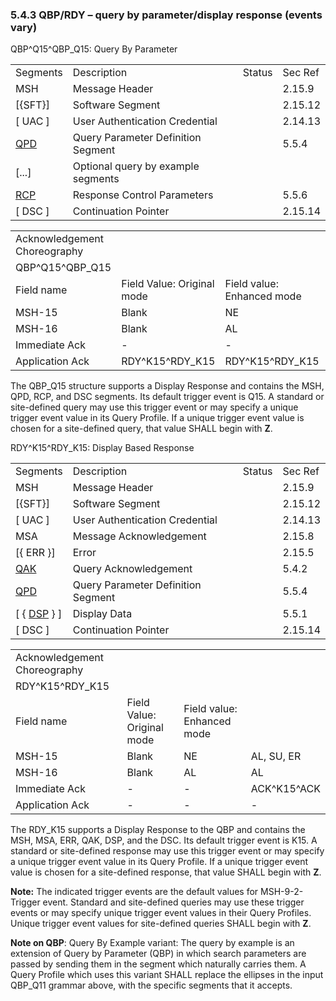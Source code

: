 ### 5.4.3 QBP/RDY – query by parameter/display response (events vary)

QBP^Q15^QBP_Q15: Query By Parameter

|     |     |     |     |
| --- | --- | --- | --- |
| Segments | Description | Status | Sec Ref |
| MSH | Message Header |  | 2.15.9 |
| [\{SFT}] | Software Segment |  | 2.15.12 |
| [ UAC ] | User Authentication Credential |  | 2.14.13 |
| [QPD](#QPD) | Query Parameter Definition Segment |  | 5.5.4 |
| [...] | Optional query by example segments |  |  |
| [RCP](#RCP) | Response Control Parameters |  | 5.5.6 |
| [ DSC ] | Continuation Pointer |  | 2.15.14 |

|     |     |     |     |
| --- | --- | --- | --- |
| Acknowledgement Choreography |  |  |  |
| QBP^Q15^QBP_Q15 |  |  |  |
| Field name | Field Value: Original mode | Field value: Enhanced mode |  |
| MSH-15 | Blank | NE | AL, SU, ER |
| MSH-16 | Blank | AL | AL |
| Immediate Ack | - | - | ACK^Q15^ACK |
| Application Ack | RDY^K15^RDY_K15 | RDY^K15^RDY_K15 | RDY^K15^RDY_K15 |

The QBP_Q15 structure supports a Display Response and contains the MSH, QPD, RCP, and DSC segments. Its default trigger event is Q15. A standard or site-defined query may use this trigger event or may specify a unique trigger event value in its Query Profile. If a unique trigger event value is chosen for a site-defined query, that value SHALL begin with **Z**.

RDY^K15^RDY_K15: Display Based Response

|     |     |     |     |
| --- | --- | --- | --- |
| Segments | Description | Status | Sec Ref |
| MSH | Message Header |  | 2.15.9 |
| [\{SFT}] | Software Segment |  | 2.15.12 |
| [ UAC ] | User Authentication Credential |  | 2.14.13 |
| MSA | Message Acknowledgement |  | 2.15.8 |
| [\{ ERR }] | Error |  | 2.15.5 |
| [QAK](#QAK) | Query Acknowledgement |  | 5.4.2 |
| [QPD](#QPD) | Query Parameter Definition Segment |  | 5.5.4 |
| [ \{ [DSP](#DSP) } ] | Display Data |  | 5.5.1 |
| [ DSC ] | Continuation Pointer |  | 2.15.14 |

|     |     |     |     |
| --- | --- | --- | --- |
| Acknowledgement Choreography |  |  |  |
| RDY^K15^RDY_K15 |  |  |  |
| Field name | Field Value: Original mode | Field value: Enhanced mode |  |
| MSH-15 | Blank | NE | AL, SU, ER |
| MSH-16 | Blank | AL | AL |
| Immediate Ack | - | - | ACK^K15^ACK |
| Application Ack | - | - | - |

The RDY_K15 supports a Display Response to the QBP and contains the MSH, MSA, ERR, QAK, DSP, and the DSC. Its default trigger event is K15. A standard or site-defined response may use this trigger event or may specify a unique trigger event value in its Query Profile. If a unique trigger event value is chosen for a site-defined response, that value SHALL begin with **Z**.

**Note:** The indicated trigger events are the default values for MSH-9-2-Trigger event. Standard and site-defined queries may use these trigger events or may specify unique trigger event values in their Query Profiles. Unique trigger event values for site-defined queries SHALL begin with **Z**.

**Note on QBP**: Query By Example variant: The query by example is an extension of Query by Parameter (QBP) in which search parameters are passed by sending them in the segment which naturally carries them. A Query Profile which uses this variant SHALL replace the ellipses in the input QBP_Q11 grammar above, with the specific segments that it accepts.
